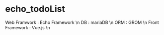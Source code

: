 # echo_todoList

Web Framwork : Echo Framework \n
DB : mariaDB \n
ORM : GROM \n 
Front Framework : Vue.js \n
